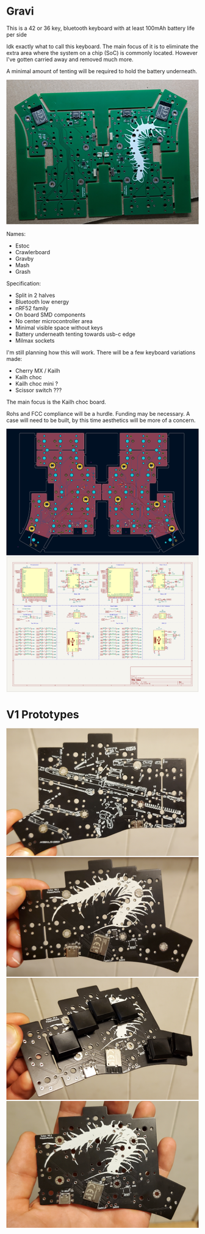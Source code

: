 # Gravi

This is a 42 or 36 key, bluetooth keyboard with at least 100mAh battery life per side

Idk exactly what to call this keyboard. The main focus of it is to eliminate the extra area where the system on a chip (SoC) is commonly located. However I've gotten carried away and removed much more. 

A minimal amount of tenting will be required to hold the battery underneath.




![Render](Images/pcb_V0.2.jpg)

Names:
- Estoc
- Crawlerboard
- Gravby
- Mash
- Grash

Specification:
- Split in 2 halves
- Bluetooth low energy
- nRF52 family
- On board SMD components
- No center microcontroller area
- Minimal visible space without keys
- Battery underneath tenting towards usb-c edge
- Milmax sockets

I'm still planning how this will work.
There will be a few keyboard variations made:
- Cherry MX / Kailh
- Kailh choc
- Kailh choc mini ?
- Scissor switch ???

The main focus is the Kailh choc board.

Rohs and FCC compliance will be a hurdle.
Funding may be necessary.
A case will need to be built, by this time aesthetics will be more of a concern.

![PCB](Images/pcb.png)
![Schematic](Images/schematic.png)

# V1 Prototypes

![Prototype](Images/20220814_204147.jpg)
![Prototype](Images/20220814_204212.jpg)
![Prototype](Images/20220814_204232.jpg)
![Prototype](Images/20220814_204256.jpg)

